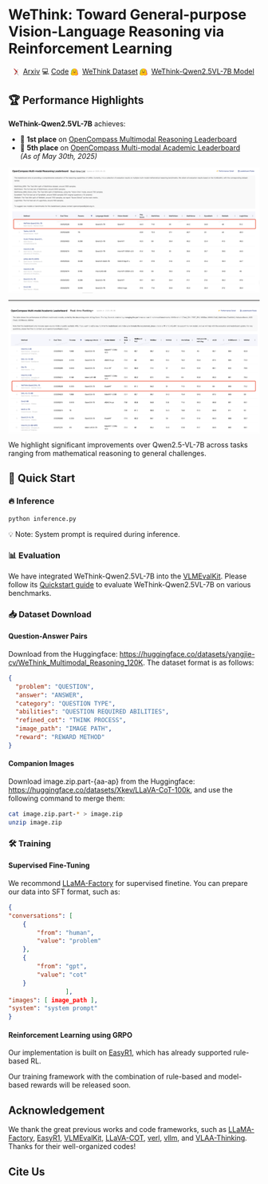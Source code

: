 
# WeThink: Toward General-purpose Vision-Language Reasoning via Reinforcement Learning


<p align="center">
  <img src="./assets/ar.svg" alt="Arxiv Logo" style="height: 1em; vertical-align: middle; margin-right: 0.3em;">
  <a href="" target="_blank">Arxiv</a>  
  💻  <a href="https://github.com/yangjie-cv/WeThink" target="_blank">Code</a>  
    <img src="./assets/hg.svg" alt="Hugging Face Logo" style="height: 1em; vertical-align: middle; margin-right: 0.3em;">
  <a href="https://huggingface.co/datasets/yangjie-cv/WeThink_Multimodal_Reasoning_120K" target="_blank">WeThink Dataset</a>  
    <img src="./assets/hg.svg" alt="Hugging Face Logo" style="height: 1em; vertical-align: middle; margin-right: 0.3em;">
  <a href="https://huggingface.co/yangjie-cv/WeThink-Qwen2.5VL-7B" target="_blank">WeThink-Qwen2.5VL-7B Model</a>  

</p>



## 🏆 Performance Highlights
**WeThink-Qwen2.5VL-7B** achieves:
- 🥇 **1st place** on [OpenCompass Multimodal Reasoning Leaderboard](https://rank.opencompass.org.cn/leaderboard-multimodal-reasoning/?m=REALTIME)
- 🏅 **5th place** on [OpenCompass Multi-modal Academic Leaderboard](https://rank.opencompass.org.cn/leaderboard-multimodal/?m=REALTIME)  
*(As of May 30th, 2025)*


<img src="assets/reasoning_leaderboard_highlight.png" width = "640" alt="pipeline" align=center />

-----

<img src="assets/academic_leaderborad_highlight.png" width = "640" alt="pipeline" align=center />


We highlight significant improvements over Qwen2.5-VL-7B across tasks ranging from mathematical reasoning to general challenges.

## 🚀 Quick Start
### 🔥 Inference
```bash
python inference.py
```
💡 ​​Note​​: System prompt is required during inference. 

### 📊 Evaluation
We have integrated WeThink-Qwen2.5VL-7B into the [VLMEvalKit](https://github.com/open-compass/VLMEvalKit). Please follow its [Quickstart guide](https://github.com/open-compass/VLMEvalKit/blob/main/docs/en/Quickstart.md) to evaluate WeThink-Qwen2.5VL-7B on various benchmarks.





### 📥 Dataset Download
#### Question-Answer Pairs
Download from the Huggingface: https://huggingface.co/datasets/yangjie-cv/WeThink_Multimodal_Reasoning_120K. The dataset format is as follows:
```json
{
  "problem": "QUESTION",
  "answer": "ANSWER",
  "category": "QUESTION TYPE",
  "abilities": "QUESTION REQUIRED ABILITIES",
  "refined_cot": "THINK PROCESS",
  "image_path": "IMAGE PATH",
  "reward": "REWARD METHOD"
}
```
#### Companion Images
Download image.zip.part-{aa-ap} from the Huggingface: https://huggingface.co/datasets/Xkev/LLaVA-CoT-100k, and use the following command to merge them:
```bash
cat image.zip.part-* > image.zip
unzip image.zip
```

### 🛠️ Training
#### Supervised Fine-Tuning
We recommond [LLaMA-Factory](https://github.com/hiyouga/LLaMA-Factory) for supervised finetine.
You can prepare our data into SFT format, such as:
```json
{
"conversations": [
    {
        "from": "human", 
        "value": "problem"
    },
    {
        "from": "gpt", 
        "value": "cot"
    }
                ],
"images": [ image_path ],
"system": "system prompt"
}
```
#### Reinforcement Learning using GRPO
Our implementation is built on [EasyR1](https://github.com/hiyouga/EasyR1), which has already supported rule-based RL.

Our training framework with the combination of rule-based and model-based rewards will be released soon.










## Acknowledgement 
We thank the great previous works and code frameworks, such as [LLaMA-Factory](https://github.com/hiyouga/LLaMA-Factory), [EasyR1](https://github.com/hiyouga/EasyR1), [VLMEvalKit](https://github.com/open-compass/VLMEvalKit), [LLaVA-COT](https://github.com/PKU-YuanGroup/LLaVA-CoT), [verl](https://github.com/volcengine/verl), [vllm](https://github.com/vllm-project/vllm), and [VLAA-Thinking](https://github.com/UCSC-VLAA/VLAA-Thinking). Thanks for their well-organized codes!



## Cite Us 


